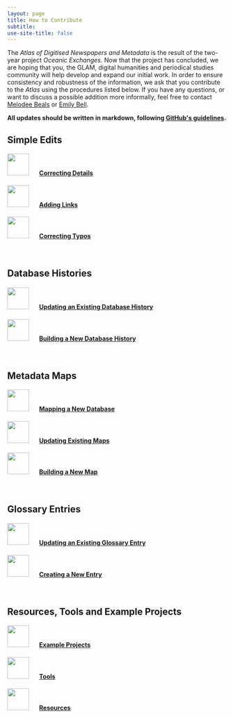 ```yaml
---
layout: page
title: How to Contribute
subtitle:  
use-site-title: false
---
```


The *Atlas of Digitised Newspapers and Metadata* is the result of the two-year project *Oceanic Exchanges*. Now that the project has concluded, we are hoping that you, the GLAM, digital humanities and periodical studies community will help develop and expand our initial work. In order to ensure consistency and robustness of the information, we ask that you contribute to the *Atlas* using the procedures listed below. If you have any questions, or want to discuss a possible addition more informally, feel free to contact [Melodee Beals](m.h.beals@lboro.ac.uk) or [Emily Bell](e.bell@lboro.ac.uk).
 
**All updates should be written in markdown, following [GitHub's guidelines](https://github.com/adam-p/markdown-here/wiki/Markdown-Cheatsheet).**

## Simple Edits

#### <img src="../../img/pointinghand.png" width="50" style="margin:0px 20px 0px 0px"> [Correcting Details](simple_edits#details)

#### <img src="../../img/pointinghand.png" width="50" style="margin:0px 20px 0px 0px"> [Adding Links](simple_edits#links)

#### <img src="../../img/pointinghand.png" width="50" style="margin:0px 20px 0px 0px"> [Correcting Typos](simple_edits#typos)

&nbsp;
## Database Histories

#### <img src="../../img/pointinghand.png" width="50" style="margin:0px 20px 0px 0px"> [Updating an Existing Database History](database_histories#existing)

#### <img src="../../img/pointinghand.png" width="50" style="margin:0px 20px 0px 0px"> [Building a New Database History](database_histories#new)

&nbsp;
## Metadata Maps

#### <img src="../../img/pointinghand.png" width="50" style="margin:0px 20px 0px 0px"> [Mapping a New Database](metadata_maps#new_db)

#### <img src="../../img/pointinghand.png" width="50" style="margin:0px 20px 0px 0px"> [Updating Existing Maps](metadata_maps#existing)

#### <img src="../../img/pointinghand.png" width="50" style="margin:0px 20px 0px 0px"> [Building a New Map](metadata_maps#new)
 
&nbsp;
## Glossary Entries

#### <img src="../../img/pointinghand.png" width="50" style="margin:0px 20px 0px 0px"> [Updating an Existing Glossary Entry ](glossary_entries#existing)

#### <img src="../../img/pointinghand.png" width="50" style="margin:0px 20px 0px 0px"> [Creating a New Entry ](glossary_entries#new)

&nbsp;
## Resources, Tools and Example Projects

#### <img src="../../img/pointinghand.png" width="50" style="margin:0px 20px 0px 0px"> [Example Projects](resources#projects)

#### <img src="../../img/pointinghand.png" width="50" style="margin:0px 20px 0px 0px"> [Tools](resources#tools)
 
#### <img src="../../img/pointinghand.png" width="50" style="margin:0px 20px 0px 0px"> [Resources](resources#resources)
